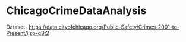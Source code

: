 # ChicagoCrimeDataAnalysis
Dataset- https://data.cityofchicago.org/Public-Safety/Crimes-2001-to-Present/ijzp-q8t2
